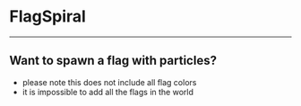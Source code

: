 # FlagSpiral
------------
Want to spawn a flag with particles?
------------------------------------

- please note this does not include all flag colors
- it is impossible to add all the flags in the world
